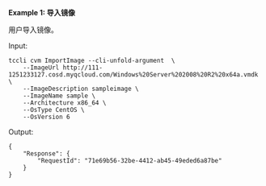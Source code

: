 **Example 1: 导入镜像**

用户导入镜像。

Input: 

```
tccli cvm ImportImage --cli-unfold-argument  \
    --ImageUrl http://111-1251233127.cosd.myqcloud.com/Windows%20Server%202008%20R2%20x64a.vmdk \
    --ImageDescription sampleimage \
    --ImageName sample \
    --Architecture x86_64 \
    --OsType CentOS \
    --OsVersion 6
```

Output: 
```
{
    "Response": {
        "RequestId": "71e69b56-32be-4412-ab45-49eded6a87be"
    }
}
```

